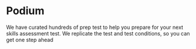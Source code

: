 # Podium
We have curated hundreds of prep test to help you prepare for your next skills assessment test. We replicate the test and test conditions, so you can get one step ahead
